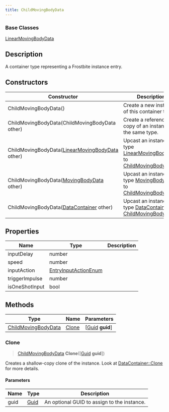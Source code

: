 ```yaml
---
title: ChildMovingBodyData
---
```

### Base Classes

[LinearMovingBodyData](LinearMovingBodyData)

## Description

A container type representing a Frostbite instance entry.

## Constructors

| Constructor                                                                    | Description                                                                                                                   |
| ------------------------------------------------------------------------------ | ----------------------------------------------------------------------------------------------------------------------------- |
| ChildMovingBodyData()                                                          | Create a new instance of this container type.                                                                                 |
| ChildMovingBodyData(ChildMovingBodyData other)                                 | Create a reference copy of an instance of the same type.                                                                      |
| ChildMovingBodyData([LinearMovingBodyData](LinearMovingBodyData) other)        | Upcast an instance of type [LinearMovingBodyData](LinearMovingBodyData) to [ChildMovingBodyData](ChildMovingBodyData).        |
| ChildMovingBodyData([MovingBodyData](MovingBodyData) other)                    | Upcast an instance of type [MovingBodyData](MovingBodyData) to [ChildMovingBodyData](ChildMovingBodyData).                    |
| ChildMovingBodyData([DataContainer](/vext/ref/shared/class/datacontainer) other) | Upcast an instance of type [DataContainer](/vext/ref/shared/class/datacontainer) to [ChildMovingBodyData](ChildMovingBodyData). |

## Properties

| Name           | Type                                         | Description |
| -------------- | -------------------------------------------- | ----------- |
| inputDelay     | number                                       |             |
| speed          | number                                       |             |
| inputAction    | [EntryInputActionEnum](EntryInputActionEnum) |             |
| triggerImpulse | number                                       |             |
| isOneShotInput | bool                                         |             |

## Methods

| Type                                       | Name            | Parameters                                     |
| ------------------------------------------ | --------------- | ---------------------------------------------- |
| [ChildMovingBodyData](ChildMovingBodyData) | [Clone](#clone) | \[[Guid](/vext/ref/shared/class/guid) **guid**\] |

### Clone

> [ChildMovingBodyData](ChildMovingBodyData) **Clone**(\[[Guid](/vext/ref/shared/class/guid) **guid**\])

Creates a shallow-copy clone of the instance. Look at [DataContainer::Clone](/vext/ref/shared/class/datacontainer#clone) for more details.

#### Parameters

| Name | Type         | Description                                 |
| ---- | ------------ | ------------------------------------------- |
| guid | [Guid](Guid) | An optional GUID to assign to the instance. |
